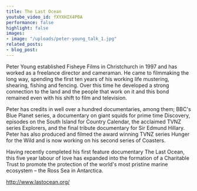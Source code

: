 ```yaml
---
title: The Last Ocean
youtube_video_id: fXYXHIX4P0A
performance: false
highlight: false
images:
- image: "/uploads/peter-young_talk_1.jpg"
related_posts:
- blog_post: 
---
```


Peter Young established Fisheye Films in Christchurch in 1997 and has worked as a freelance director and cameraman. He came to filmmaking the long way, spending the first ten years of his working life mustering, shearing, fishing and fencing. Over this time he developed a strong connection to the land and the people that work on it and this bond remained even with his shift to film and television.

Peter has credits in well over a hundred documentaries, among them; BBC's Blue Planet series, a documentary on giant squids for prime time Discovery, episodes on the South Island for Country Calendar, the acclaimed TVNZ series Explorers, and the final tribute documentary for Sir Edmund Hillary. Peter has also produced and filmed the award winning TVNZ series Hunger for the Wild and is now working on his second series of Coasters.

Having recently completed his first feature documentary The Last Ocean, this five year labour of love has expanded into the formation of a Charitable Trust to promote the protection of the world's most pristine marine ecosystem – the Ross Sea in Antarctica.

http://www.lastocean.org/
